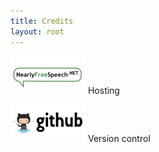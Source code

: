 ```yaml
---
title: Credits
layout: root
---
```


[![NearlyFreeSpeech.Net](/nearlyfreespeech/nearlyfreespeech-120x60.png)](http://www.nearlyfreespeech.net/) Hosting

[![GitHub](/github/github-120x60.png)](http://www.github.com/fileformat/hackerlogos) Version control

